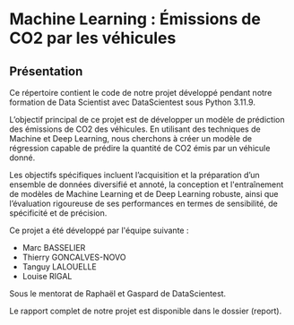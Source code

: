 # Machine Learning : Émissions de CO2 par les véhicules #

## Présentation ##

Ce répertoire contient le code de notre projet développé pendant notre formation de Data Scientist avec DataScientest sous Python 3.11.9.

L’objectif principal de ce projet est de développer un modèle de prédiction des émissions de CO2 des véhicules. En utilisant des techniques de Machine et Deep Learning, nous cherchons à créer un modèle de régression capable de prédire la quantité de CO2 émis par un véhicule donné. 

Les objectifs spécifiques incluent l’acquisition et la préparation d’un ensemble de données diversifié et annoté, la conception et l'entraînement de modèles de Machine Learning et de Deep Learning robuste, ainsi que l’évaluation rigoureuse de ses performances en termes de sensibilité, de spécificité et de précision.

Ce projet a été développé par l'équipe suivante :

- Marc BASSELIER
- Thierry GONCALVES-NOVO 
- Tanguy LALOUELLE
- Louise RIGAL
  
Sous le mentorat de Raphaël et Gaspard de DataScientest.

Le rapport complet de notre projet est disponible dans le dossier (report).
